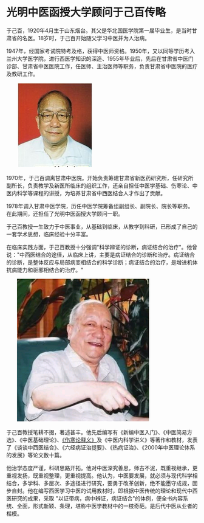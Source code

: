 # 光明中医函授大学顾问于己百传略

于己百，1920年4月生于山东烟台。其父是华北国医学院第一届毕业生，是当时甘肃省的名医。18岁时，于己百开始随父学习中医并为人治病。

1947年，经国家考试院特考及格，获得中医师资格。1950年，又以同等学历考入兰州大学医学院，进行西医学知识的深造、1955年毕业后，先后在甘肃省中医门诊部、甘肃省中医医院工作，任医师、主治医师等职务，负责甘肃省中医院的医疗及教研工作。

　　![img](img/20190613163701b55349.jpg)

1970年，于己百调离甘肃中医院。开始负责筹建甘肃省新医药研究所，任研究所副所长，负责教学及新医所临床的组织工作，还亲自担任中医学基础、伤寒论、中医内科学等课程的讲授，为培养甘肃省中西医结合人才作出了贡献。

1978年调入甘肃中医学院，历任中医学院筹备组副组长、副院长、院长等职务。在此期间，还担任了光明中医函授大学顾问一职。

于己百教授一生致力于中医事业，从基础到临床，从教学到科研，已形成了自己的一套学术思想，临床经验十分丰富。

在临床实践方面，于己百教授十分强调"科学辨证的诊断，病证结合的治疗"。他曾说："中西医结合的途径，从临床上讲，主要是病证结合的诊断和治疗。病证结合的诊断，是整体反应与局部病变相结合的科学诊断；病证结合的治疗，是增进机体抗病能力和驱邪相结合的治疗。"

　　![img](img/20190613163712340e11.png)

于己百教授笔耕不掇，著述甚丰。他先后编写有《新编中医入门》、《中医简易方选》、《中医基础理论》、[《伤寒论释义》](http://www.gmzywx.com/NewsDetail/1130351.html)及《中医内科学讲义》等著作和教材，发表了《谈谈中西医结合》、《六经病证治提要》、《热病证治》、《2000年中医理论体系的发展》等论文数十篇。

他治学态度严谨，科研思路开拓。他对中医深究善思，师古不泥，既重视继承，更重视发扬，既重视整理，更重视提高。他认为，中医要发展，就必须与现代科学相结合，多学科、多层次、多途径进行研究，要勇于改革创新，绝不能墨守成规，固步自封。他在编写西医学习中医的试用教材时，即根据中医传统的理论和现代中西医研究的成果，采取 "以证带病，病中辨证，病证结合"的体例，便全书内容系统、全面，形式新颖、条理，堪称中医学教材中的一枝奇葩。是后代中医从业者的楷模。
